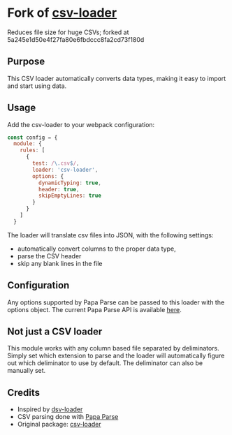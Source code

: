 # Fork of [csv-loader](https://github.com/theplatapi/csv-loader)

Reduces file size for huge CSVs; forked at 5a245e1d50e4f27fa80e6fbdccc8fa2cd73f180d


## Purpose
This CSV loader automatically converts data types, making it easy to import and start using data.


## Usage

Add the csv-loader to your webpack configuration:

``` javascript
const config = {
  module: {
    rules: [
      {
        test: /\.csv$/,
        loader: 'csv-loader',
        options: {
          dynamicTyping: true,
          header: true,
          skipEmptyLines: true
        }
      }
    ]
  }
```

The loader will translate csv files into JSON, with the following settings:
* automatically convert columns to the proper data type,
* parse the CSV header
* skip any blank lines in the file

## Configuration

Any options supported by Papa Parse can be passed to this loader with the options object. The current Papa Parse API is available [here](http://papaparse.com/docs#config).



## Not just a CSV loader
This module works with any column based file separated by deliminators. Simply set which extension to parse and the
loader will automatically figure out which deliminator to use by default. The deliminator can also be manually set.

## Credits

* Inspired by [dsv-loader](https://github.com/wbkd/dsv-loader)
* CSV parsing done with [Papa Parse](http://papaparse.com/)
* Original package: [csv-loader](https://github.com/theplatapi/csv-loader)
